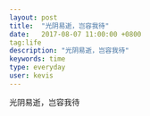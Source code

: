 ```yaml
---
layout: post
title:  "光阴易逝，岂容我待"
date:   2017-08-07 11:00:00 +0800
tag:life
description: "光阴易逝，岂容我待"
keywords: time
type: everyday
user: kevis
---
```

光阴易逝，岂容我待


